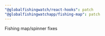 ```yaml
---
"@globalfishingwatch/react-hooks": patch
"@globalfishingwatchapp/fishing-map": patch
---
```


Fishing map/spinner fixes
